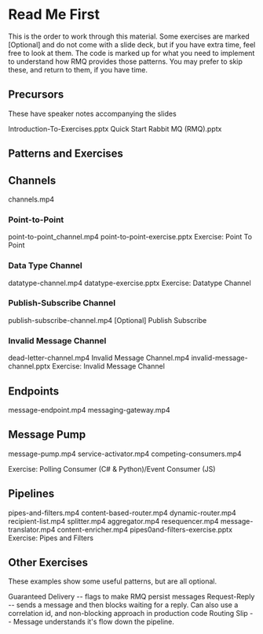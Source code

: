 # Read Me First #

This is the order to work through this material. Some exercises are marked [Optional] and do not come with a slide deck, but if you have extra time, feel free to look at them. The code is marked up for what you need to implement to understand how RMQ provides those patterns. You may prefer to skip these, and return to them, if you have time.

## Precursors ##

These have speaker notes accompanying the slides

Introduction-To-Exercises.pptx 
Quick Start Rabbit MQ (RMQ).pptx

## Patterns and Exercises ##

## Channels ##
channels.mp4

### Point-to-Point ###

point-to-point_channel.mp4
point-to-point-exercise.pptx
Exercise: Point To Point

### Data Type Channel ###

datatype-channel.mp4
datatype-exercise.pptx
Exercise: Datatype Channel 

### Publish-Subscribe Channel ###

publish-subscribe-channel.mp4
[Optional] Publish Subscribe 

### Invalid Message Channel ###

dead-letter-channel.mp4
Invalid Message Channel.mp4
invalid-message-channel.pptx
Exercise: Invalid Message Channel

## Endpoints ##

message-endpoint.mp4
messaging-gateway.mp4

## Message Pump ##

message-pump.mp4
service-activator.mp4
competing-consumers.mp4

Exercise: Polling Consumer (C# & Python)/Event Consumer (JS)

## Pipelines ##

pipes-and-filters.mp4
content-based-router.mp4
dynamic-router.mp4
recipient-list.mp4
splitter.mp4
aggregator.mp4
resequencer.mp4
message-translator.mp4
content-enricher.mp4
pipes0and-filters-exercise.pptx
Exercise: Pipes and Filters

## Other Exercises ##

These examples show some useful patterns, but are all optional.

Guaranteed Delivery -- flags to make RMQ persist messages
Request-Reply -- sends a message and then blocks waiting for a reply. Can also use a correlation id, and non-blocking approach in production code
Routing Slip -- Message understands it's flow down the pipeline.



